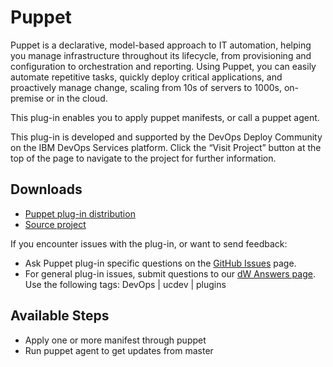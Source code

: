 
# Puppet

Puppet is a declarative, model-based approach to IT automation, helping you manage infrastructure throughout its lifecycle, from provisioning and configuration to orchestration and reporting. Using Puppet, you can easily automate repetitive tasks, quickly deploy critical applications, and proactively manage change, scaling from 10s of servers to 1000s, on-premise or in the cloud.

This plug-in enables you to apply puppet manifests, or call a puppet agent.

This plug-in is developed and supported by the DevOps Deploy Community on the IBM DevOps Services platform. Click the “Visit Project” button at the top of the page to navigate to the project for further information.

## Downloads

* [Puppet plug-in distribution](https://github.com/UrbanCode/Puppet-UCD/releases)
* [Source project](https://github.com/UrbanCode/Puppet-UCD)

If you encounter issues with the plug-in, or want to send feedback:

* Ask Puppet plug-in specific questions on the [GitHub Issues](https://github.com/UrbanCode/Puppet-UCD/issues) page.
* For general plug-in issues, submit questions to our [dW Answers page](https://community.ibm.com/community/user/wasdevops/urbancode-discussion). Use the following tags: DevOps | ucdev | plugins

## Available Steps

* Apply one or more manifest through puppet
* Run puppet agent to get updates from master
